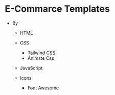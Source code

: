 # E-Commarce Templates

- By

  - HTML
  - CSS
    - Tailwind CSS
    - Animste Css
  - JavaScript

  - Icons
    - Font Awesome
